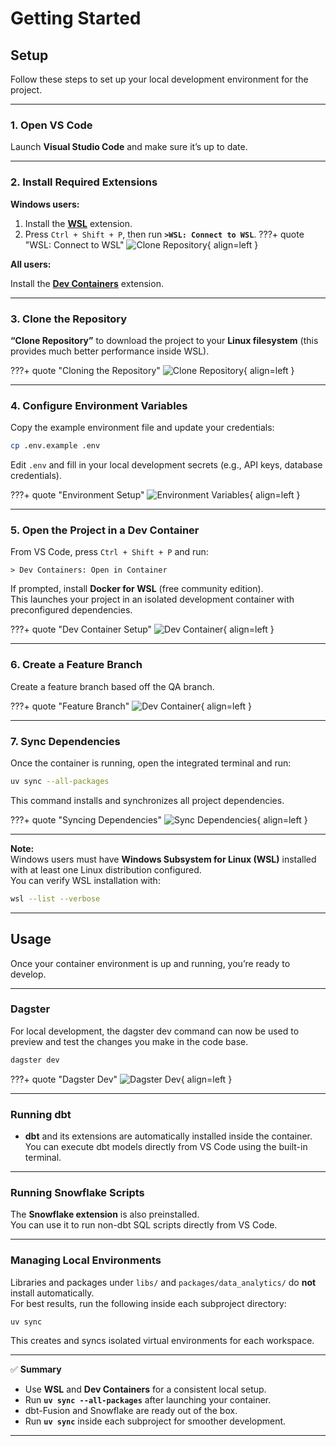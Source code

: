 # Getting Started

## Setup

Follow these steps to set up your local development environment for the project.

---

### 1. Open VS Code

Launch **Visual Studio Code** and make sure it’s up to date.

---

### 2. Install Required Extensions

**Windows users:**

1. Install the [**WSL**](https://marketplace.visualstudio.com/items?itemName=ms-vscode-remote.remote-wsl) extension.  
2. Press `Ctrl + Shift + P`, then run **`>WSL: Connect to WSL`**.
???+ quote "WSL: Connect to WSL"
    ![Clone Repository](../assets/images/usage/1_connect_wsl.gif){ align=left }

**All users:**

Install the [**Dev Containers**](https://marketplace.visualstudio.com/items?itemName=ms-vscode-remote.remote-containers) extension.


---


### 3. Clone the Repository

**“Clone Repository”** to download the project to your **Linux filesystem** (this provides much better performance inside WSL).

???+ quote "Cloning the Repository"
    ![Clone Repository](../assets/images/usage/2_clone_repo.gif){ align=left }

---

### 4. Configure Environment Variables

Copy the example environment file and update your credentials:

```bash
cp .env.example .env
```

Edit `.env` and fill in your local development secrets (e.g., API keys, database credentials).

???+ quote "Environment Setup"
    ![Environment Variables](../assets/images/usage/3_set_env.gif){ align=left }

---

### 5. Open the Project in a Dev Container

From VS Code, press `Ctrl + Shift + P` and run:

```
> Dev Containers: Open in Container
```

If prompted, install **Docker for WSL** (free community edition).  
This launches your project in an isolated development container with preconfigured dependencies.

???+ quote "Dev Container Setup"
    ![Dev Container](../assets/images/usage/4_open_container.gif){ align=left }

---

### 6. Create a Feature Branch

Create a feature branch based off the QA branch.

???+ quote "Feature Branch"
    ![Dev Container](../assets/images/usage/5_create_branch.gif){ align=left }

---

### 7. Sync Dependencies

Once the container is running, open the integrated terminal and run:

```bash
uv sync --all-packages
```

This command installs and synchronizes all project dependencies.

???+ quote "Syncing Dependencies"
    ![Sync Dependencies](../assets/images/usage/6_uv_sync.gif){ align=left }

---

**Note:**  
Windows users must have **Windows Subsystem for Linux (WSL)** installed with at least one Linux distribution configured.  
You can verify WSL installation with:

```bash
wsl --list --verbose
```

---

## Usage

Once your container environment is up and running, you’re ready to develop.

---

### Dagster

For local development, the dagster dev command can now be used to preview and test
the changes you make in the code base.

```bash
dagster dev
```

???+ quote "Dagster Dev"
    ![Dagster Dev](../assets/images/usage/7_dagster_dev.gif){ align=left }

---

### Running dbt

- **dbt** and its extensions are automatically installed inside the container.  
  You can execute dbt models directly from VS Code using the built-in terminal.

---

### Running Snowflake Scripts

The **Snowflake extension** is also preinstalled.  
You can use it to run non-dbt SQL scripts directly from VS Code.

---

### Managing Local Environments

Libraries and packages under `libs/` and `packages/data_analytics/` do **not** install automatically.  
For best results, run the following inside each subproject directory:

```bash
uv sync
```

This creates and syncs isolated virtual environments for each workspace.

---

✅ **Summary**
- Use **WSL** and **Dev Containers** for a consistent local setup.  
- Run **`uv sync --all-packages`** after launching your container.  
- dbt-Fusion and Snowflake are ready out of the box.  
- Run **`uv sync`** inside each subproject for smoother development.

---